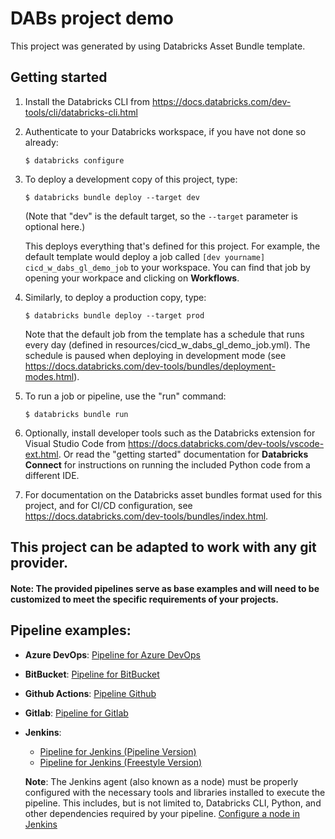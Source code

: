 # DABs project demo

This project was generated by using Databricks Asset Bundle template.

## Getting started

1. Install the Databricks CLI from https://docs.databricks.com/dev-tools/cli/databricks-cli.html

2. Authenticate to your Databricks workspace, if you have not done so already:
    ```
    $ databricks configure
    ```

3. To deploy a development copy of this project, type:
    ```
    $ databricks bundle deploy --target dev
    ```
    (Note that "dev" is the default target, so the `--target` parameter
    is optional here.)

    This deploys everything that's defined for this project.
    For example, the default template would deploy a job called
    `[dev yourname] cicd_w_dabs_gl_demo_job` to your workspace.
    You can find that job by opening your workpace and clicking on **Workflows**.

4. Similarly, to deploy a production copy, type:
   ```
   $ databricks bundle deploy --target prod
   ```

   Note that the default job from the template has a schedule that runs every day
   (defined in resources/cicd_w_dabs_gl_demo_job.yml). The schedule
   is paused when deploying in development mode (see
   https://docs.databricks.com/dev-tools/bundles/deployment-modes.html).

5. To run a job or pipeline, use the "run" command:
   ```
   $ databricks bundle run
   ```

6. Optionally, install developer tools such as the Databricks extension for Visual Studio Code from
   https://docs.databricks.com/dev-tools/vscode-ext.html. Or read the "getting started" documentation for
   **Databricks Connect** for instructions on running the included Python code from a different IDE.

7. For documentation on the Databricks asset bundles format used
   for this project, and for CI/CD configuration, see
   https://docs.databricks.com/dev-tools/bundles/index.html.



##  This project can be adapted to work with any git provider. 

#### Note: The provided pipelines serve as base examples and will need to be customized to meet the specific requirements of your projects. 

## Pipeline examples:

- **Azure DevOps**:
   [Pipeline for Azure DevOps](./pipeline_example_by_provider/azure-pipelines.yml)

- **BitBucket**:
   [Pipeline for BitBucket](./pipeline_example_by_provider/bitbucket-pipelines.yml)

- **Github Actions**:
   [Pipeline Github](./pipeline_example_by_provider/github-actions.yml)

- **Gitlab**:
   [Pipeline for Gitlab](./pipeline_example_by_provider/gitlab-ci.yml)

- **Jenkins**:
   - [Pipeline for Jenkins (Pipeline Version)](./pipeline_example_by_provider/jenkins/Jenkinsfile)
   - [Pipeline for Jenkins (Freestyle Version)](./pipeline_example_by_provider/jenkins/jenkins_deploy.sh)

   **Note**: The Jenkins agent (also known as a node) must be properly configured with the necessary tools and libraries installed to execute the pipeline. This includes, but is not limited to, Databricks CLI, Python, and other dependencies required by your pipeline. [Configure a node in Jenkins](https://www.jenkins.io/blog/2022/12/27/run-jenkins-agent-as-a-service/#create-a-new-node-in-jenkins)